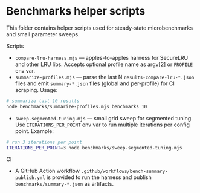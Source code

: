 # Benchmarks helper scripts

This folder contains helper scripts used for steady-state microbenchmarks and small parameter sweeps.

Scripts
- `compare-lru-harness.mjs` — apples-to-apples harness for SecureLRU and other LRU libs. Accepts optional profile name as argv[2] or `PROFILE` env var.
- `summarize-profiles.mjs` — parse the last N `results-compare-lru-*.json` files and emit `summary-*.json` files (global and per-profile) for CI scraping. Usage:

```bash
# summarize last 10 results
node benchmarks/summarize-profiles.mjs benchmarks 10
```

- `sweep-segmented-tuning.mjs` — small grid sweep for segmented tuning. Use `ITERATIONS_PER_POINT` env var to run multiple iterations per config point. Example:

```bash
# run 3 iterations per point
ITERATIONS_PER_POINT=3 node benchmarks/sweep-segmented-tuning.mjs
```

CI
- A GitHub Action workflow `.github/workflows/bench-summary-publish.yml` is provided to run the harness and publish `benchmarks/summary-*.json` as artifacts.
